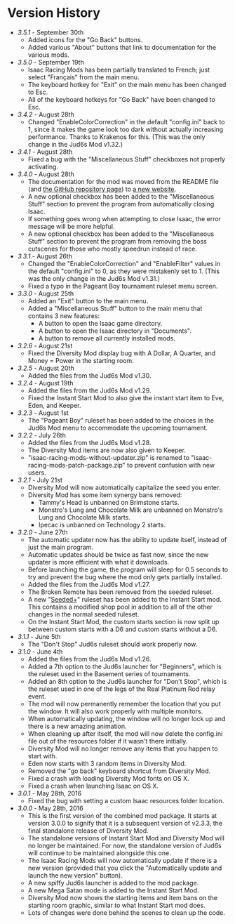 # Version History

* *3.5.1* - September 30th
  * Added icons for the "Go Back" buttons.
  * Added various "About" buttons that link to documentation for the various mods.
* *3.5.0* - September 19th
  * Isaac Racing Mods has been partially translated to French; just select "Français" from the main menu.
  * The keyboard hotkey for "Exit" on the main menu has been changed to Esc.
  * All of the keyboard hotkeys for "Go Back" have been changed to Esc.
* *3.4.2* - August 28th
  * Changed "EnableColorCorrection" in the default "config.ini" back to 1, since it makes the game look too dark without actually increasing performance. Thanks to Krakenos for this. (This was the only change in the Jud6s Mod v1.32.)
* *3.4.1* - August 28th
  * Fixed a bug with the "Miscellaneous Stuff" checkboxes not properly activating.
* *3.4.0* - August 28th
  * The documentation for the mod was moved from the README file (and [the GitHub repository page](https://github.com/Zamiell/jud6s)) to [a new website](https://zamiell.github.io/jud6s/).
  * A new optional checkbox has been added to the "Miscellaneous Stuff" section to prevent the program from automatically closing Isaac.
  * If something goes wrong when attempting to close Isaac, the error message will be more helpful.
  * A new optional checkbox has been added to the "Miscellaneous Stuff" section to prevent the program from removing the boss cutscenes for those who mostly speedrun instead of race.
* *3.3.1* - August 26th
  * Changed the "EnableColorCorrection" and "EnableFilter" values in the default "config.ini" to 0, as they were mistakenly set to 1. (This was the only change in the Jud6s Mod v1.31.)
  * Fixed a typo in the Pageant Boy tournament ruleset menu screen.
* *3.3.0* - August 25th
  * Added an "Exit" button to the main menu.
  * Added a "Miscellaneous Stuff" button to the main menu that contains 3 new features:
    * A button to open the Isaac game directory.
    * A button to open the Isaac directory in "Documents".
    * A button to remove all currently installed mods.
* *3.2.6* - August 21st
  * Fixed the Diversity Mod display bug with A Dollar, A Quarter, and Money = Power in the starting room.
* *3.2.5* - August 20th
  * Added the files from the Jud6s Mod v1.30.
* *3.2.4* - August 19th
  * Added the files from the Jud6s Mod v1.29.
  * Fixed the Instant Start Mod to also give the instant start item to Eve, Eden, and Keeper.
* *3.2.3* - August 1st
  * The "Pageant Boy" ruleset has been added to the choices in the Jud6s Mod menu to accommodate the upcoming tournament.
* *3.2.2* - July 26th
  * Added the files from the Jud6s Mod v1.28.
  * The Diversity Mod items are now also given to Keeper.
  * "isaac-racing-mods-without-updater.zip" is renamed to "isaac-racing-mods-patch-package.zip" to prevent confusion with new users.
* *3.2.1* - July 21st
  * Diversity Mod will now automatically capitalize the seed you enter.
  * Diversity Mod has some item synergy bans removed:
    * Tammy's Head is unbanned on Brimstone starts.
    * Monstro's Lung and Chocolate Milk are unbanned on Monstro's Lung and Chocolate Milk starts.
    * Ipecac is unbanned on Technology 2 starts.
* *3.2.0* - June 27th
  * The automatic updater now has the ability to update itself, instead of just the main program.
  * Automatic updates should be twice as fast now, since the new updater is more efficient with what it downloads.
  * Before launching the game, the program will sleep for 0.5 seconds to try and prevent the bug where the mod only gets partially installed.
  * Added the files from the Jud6s Mod v1.27.
  * The Broken Remote has been removed from the seeded ruleset.
  * A new "[Seeded+](https://github.com/Zamiell/isaac-racing-mods/blob/master/README-seeded+.md)" ruleset has been added to the Instant Start mod. This contains a modified shop pool in addition to all of the other changes in the normal seeded ruleset.
  * On the Instant Start Mod, the custom starts section is now split up between custom starts with a D6 and custom starts without a D6.
* *3.1.1* - June 5th
  * The "Don't Stop" Jud6s ruleset should work properly now.
* *3.1.0* - June 4th
  * Added the files from the Jud6s Mod v1.26.
  * Added a 7th option to the Jud6s launcher for "Beginners", which is the ruleset used in the Basement series of tournaments.
  * Added an 8th option to the Jud6s launcher for "Don't Stop", which is the ruleset used in one of the legs of the Real Platinum Rod relay event.
  * The mod will now permanently remember the location that you put the window. It will also work properly with multiple monitors.
  * When automatically updating, the window will no longer lock up and there is a new amazing animation.
  * When cleaning up after itself, the mod will now delete the config.ini file out of the resources folder if it wasn't there initially.
  * Diversity Mod will no longer remove any items that you happen to start with.
  * Eden now starts with 3 random items in Diversity Mod.
  * Removed the "go back" keyboard shortcut from Diversity Mod.
  * Fixed a crash with loading Diversity Mod fonts on OS X.
  * Fixed a crash when launching Isaac on OS X.
* *3.0.1* - May 28th, 2016
  * Fixed the bug with setting a custom Isaac resources folder location.
* *3.0.0* - May 28th, 2016
  * This is the first version of the combined mod package. It starts at version 3.0.0 to signify that it is a subsequent version of v2.3.3, the final standalone release of Diversity Mod.
  * The standalone versions of Instant Start Mod and Diversity Mod will no longer be maintained. For now, the standalone version of Jud6s will continue to be maintained alongside this one.
  * The Isaac Racing Mods will now automatically update if there is a new version (provided that you click the "Automatically update and launch the new version" button).
  * A new spiffy Jud6s launcher is added to the mod package.
  * A new Mega Satan mode is added to the Instant Start Mod.
  * Diversity Mod now shows the starting items and item bans on the starting room graphic, similar to what Instant Start mod does.
  * Lots of changes were done behind the scenes to clean up the code.

